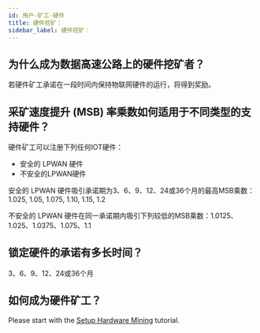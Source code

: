 ```yaml
---
id: 用户-矿工-硬件
title: 硬件挖矿：
sidebar_label: 硬件挖矿：
---
```


## 为什么成为数据高速公路上的硬件挖矿者？

若硬件矿工承诺在一段时间内保持物联网硬件的运行，将得到奖励。

## 采矿速度提升 (MSB) 率乘数如何适用于不同类型的支持硬件？

硬件矿工可以注册下列任何IOT硬件：
* 安全的 LPWAN 硬件
* 不安全的LPWAN硬件

安全的 LPWAN 硬件吸引承诺期为3、6、9、12、24或36个月的最高MSB乘数：1.025, 1.05, 1.075, 1.10, 1.15, 1.2

不安全的 LPWAN 硬件在同一承诺期内吸引下列较低的MSB乘数：1.0125、1.025、1.0375、1.075、1.1


## 锁定硬件的承诺有多长时间？

3、6、9、12、24或36个月


## 如何成为硬件矿工？

Please start with the <a href="../tutorials/tutorials-mining-hardware-setup.md" class="pretty-link pretty-link-colored">Setup Hardware Mining</a> tutorial.
